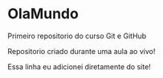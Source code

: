 # OlaMundo
 Primeiro repositorio do curso Git e GitHub

 Repositorio criado durante uma aula ao vivo!
 
 Essa linha eu adicionei diretamente do site!

